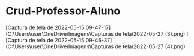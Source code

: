 # Crud-Professor-Aluno

[Captura de tela de 2022-05-15 09-47-17](C:\Users\user\OneDrive\Imagens\Capturas de tela\2022-05-27 (3).png)
![Captura de tela de 2022-05-15 09-46-37](C:\Users\user\OneDrive\Imagens\Capturas de tela\2022-05-27 (4).png)





